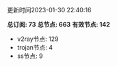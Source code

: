 更新时间2023-01-30 22:40:16

**总订阅: 73**
**总节点: 663**
**有效节点: 142**
- v2ray节点: 129
- trojan节点: 4
- ss节点: 9
